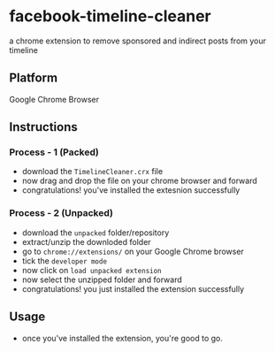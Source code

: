 # facebook-timeline-cleaner
a chrome extension to remove sponsored and indirect posts from your timeline

## Platform
Google Chrome Browser

## Instructions

### Process - 1 (Packed)

* download the `TimelineCleaner.crx` file
* now drag and drop the file on your chrome browser and forward
* congratulations! you've installed the extesnion successfully

### Process - 2 (Unpacked)

* download the `unpacked` folder/repository
* extract/unzip the downloded folder
* go to `chrome://extensions/` on your Google Chrome browser
* tick the `developer mode`
* now click on `load unpacked extension`
* now select the unzipped folder and forward
* congratulations! you just installed the extension successfully

## Usage
* once you've installed the extension, you're good to go.
